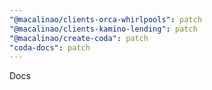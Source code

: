 ```yaml
---
"@macalinao/clients-orca-whirlpools": patch
"@macalinao/clients-kamino-lending": patch
"@macalinao/create-coda": patch
"coda-docs": patch
---
```


Docs
